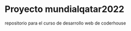 <h1>Proyecto mundialqatar2022</h1>

<p>repositorio para el curso de desarrollo web de coderhouse</p>